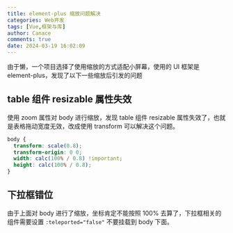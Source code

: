 ```yaml
---
title: element-plus 缩放问题解决
categories: Web开发
tags: [Vue,框架与库]
author: Canace
comments: true
date: 2024-03-19 16:02:09
---
```


由于懒，一个项目选择了使用缩放的方式适配小屏幕，使用的 UI 框架是 element-plus，发现了以下一些缩放后引发的问题

## table 组件 resizable 属性失效

使用 zoom 属性对 body 进行缩放，发现 table 组件 resizable 属性失效了，也就是表格拖动宽度无效，改成使用 transform 可以解决这个问题。

```css
body {
  transform: scale(0.8);
  transform-origin: 0 0;
  width: calc(100% / 0.8) !important;
  height: calc(100% / 0.8);
}
```

## 下拉框错位

由于上面对 body 进行了缩放，坐标肯定不能按照 100% 去算了，下拉框相关的组件需要设置 `:teleported="false"` 不要挂载到 body 下面。
